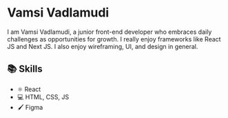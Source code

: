 # Vamsi Vadlamudi
I am Vamsi Vadlamudi, a junior front-end developer who embraces daily challenges as opportunities for growth. I really enjoy frameworks like React JS and Next JS. I also enjoy wireframing, UI, and design in general.

## 📚 Skills
* ⚛ React
* 💻 HTML, CSS, JS 
* 🖌 Figma
